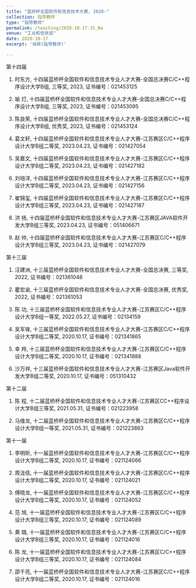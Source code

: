 ```yaml
---
title: "蓝桥杯全国软件和信息技术大赛, 2020-"
collection: 指导教师
type: "指导教师"
permalink: /teaching/2020-10-17-JS_Na
venue: "工业和信息部"
date: 2020-10-17
excerpt: '徐昇(指导教师)'

---
```

第十四届
1. 时东方, 十四届蓝桥杯全国软件和信息技术专业人才大赛-全国总决赛C/C++程序设计大学B组, 三等奖, 2023, 证书编号：021453125

1. 喻  灯, 十四届蓝桥杯全国软件和信息技术专业人才大赛-全国总决赛C/C++程序设计大学B组, 三等奖, 2023, 证书编号：021453095

1. 陈良荣, 十四届蓝桥杯全国软件和信息技术专业人才大赛-全国总决赛C/C++程序设计大学B组, 优秀奖, 2023, 证书编号：021453124

1. 葛文轩, 十四届蓝桥杯全国软件和信息技术专业人才大赛-江苏赛区C/C++程序设计大学B组二等奖, 2023.04.23, 证书编号：021427054

1. 吴嘉文, 十四届蓝桥杯全国软件和信息技术专业人才大赛-江苏赛区C/C++程序设计大学B组二等奖, 2023.04.23, 证书编号：021427182

1. 刘培洋, 十四届蓝桥杯全国软件和信息技术专业人才大赛-江苏赛区C/C++程序设计大学B组二等奖, 2023.04.23, 证书编号：021427156

1. 崔锦玺, 十四届蓝桥杯全国软件和信息技术专业人才大赛-江苏赛区C/C++程序设计大学B组三等奖, 2023.04.23, 证书编号：021427187

1. 洪  扬, 十四届蓝桥杯全国软件和信息技术专业人才大赛-江苏赛区JAVA软件开发大学B组三等奖, 2023.04.23, 证书编号：051406671

1. 赵  帅, 十四届蓝桥杯全国软件和信息技术专业人才大赛-江苏赛区C/C++程序设计大学B组三等奖, 2023.04.23, 证书编号：021427079


第十三届
1. 汪建洲, 十三届蓝桥杯全国软件和信息技术专业人才大赛-全国总决赛, 三等奖, 2022, 证书编号：021361048

1. 瞿宏谕, 十三届蓝桥杯全国软件和信息技术专业人才大赛-全国总决赛, 优秀奖, 2022, 证书编号：021361053

1. 陈  功, 十三届蓝桥杯全国软件和信息技术专业人才大赛-江苏赛区C/C++程序设计大学B组一等奖, 2022.05.27, 证书编号：02134159

1. 吴军锋, 十三届蓝桥杯全国软件和信息技术专业人才大赛-江苏赛区C/C++程序设计大学B组二等奖, 2020.10.17, 证书编号：021341865

1. 幸  羚, 十三届蓝桥杯全国软件和信息技术专业人才大赛-江苏赛区C/C++程序设计大学B组二等奖, 2020.10.17, 证书编号：021341888

1. 沙万祥, 十三届蓝桥杯全国软件和信息技术专业人才大赛-江苏赛区Java软件开发大学B组二等奖, 2020.10.17, 证书编号：051310432

第十二届
1. 陈  程, 十二届蓝桥杯全国软件和信息技术专业人才大赛-江苏赛区CC++程序设计大学B组三等奖, 2021.05.31, 证书编号：021223958

1. 马维龙, 十二届蓝桥杯全国软件和信息技术专业人才大赛-江苏赛区C/C++程序设计大学B组一等奖, 2021.05.31, 证书编号：021223863 

第十一届
1. 李明昕, 十一届蓝桥杯全国软件和信息技术专业人才大赛-江苏赛区C/C++程序设计大学B组二等奖, 2020.10.17, 证书编号：021124066

1. 周泷佶, 十一届蓝桥杯全国软件和信息技术专业人才大赛-江苏赛区C/C++程序设计大学B组二等奖, 2020.10.17, 证书编号：021124021

1. 傅晓龙, 十一届蓝桥杯全国软件和信息技术专业人才大赛-江苏赛区C/C++程序设计大学B组二等奖, 2020.10.17, 证书编号：021124052

1. 范  旭, 十一届蓝桥杯全国软件和信息技术专业人才大赛-江苏赛区C/C++程序设计大学B组三等奖, 2020.10.17, 证书编号：021124089

1. 黄  璐, 十一届蓝桥杯全国软件和信息技术专业人才大赛-江苏赛区C/C++程序设计大学B组三等奖, 2020.10.17, 证书编号：021124016

1. 陈  龙, 十一届蓝桥杯全国软件和信息技术专业人才大赛-江苏赛区C/C++程序设计大学B组三等奖, 2020.10.17, 证书编号：021124084

1. 邵千亮, 十一届蓝桥杯全国软件和信息技术专业人才大赛-江苏赛区C/C++程序设计大学B组二等奖, 2020.10.17, 证书编号：021124016